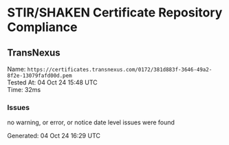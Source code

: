 # STIR/SHAKEN Certificate Repository Compliance

## TransNexus

Name: `https://certificates.transnexus.com/0172/381d883f-3646-49a2-8f2e-13079fafd00d.pem`\
Tested At: 04 Oct 24 15:48 UTC\
Time: 32ms

### Issues

no warning, or error, or notice date level issues were found

Generated: 04 Oct 24 16:29 UTC